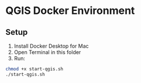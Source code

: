 # QGIS Docker Environment

## Setup

1. Install Docker Desktop for Mac
2. Open Terminal in this folder
3. Run:
```bash
chmod +x start-qgis.sh
./start-qgis.sh